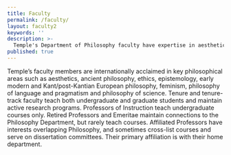 ```yaml
---
title: Faculty
permalink: /faculty/
layout: faculty2
keywords: ''
description: >-
  Temple's Department of Philosophy faculty have expertise in aesthetics, feminist philosophy, philosophy of science, ethics and the morality of law.
published: true
---
```

Temple’s faculty members are internationally acclaimed in key philosophical areas such as aesthetics, ancient philosophy, ethics, epistemology, early modern and Kant/post-Kantian European philosophy, feminism, philosophy of language and pragmatism and philosophy of science. Tenure and tenure-track faculty teach both undergraduate and graduate students and maintain active research programs. Professors of Instruction teach undergraduate courses only. Retired Professors and Emeritae maintain connections to the Philosophy Department, but rarely teach courses. Affiliated Professors have interests overlapping Philosophy, and sometimes cross-list courses and serve on dissertation committees. Their primary affiliation is with their home department.
